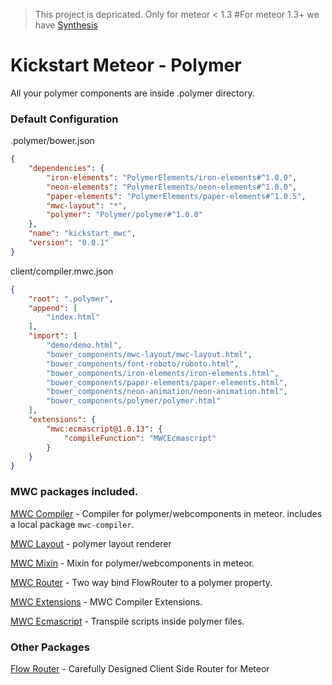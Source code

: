 > This project is depricated. Only for meteor < 1.3
> #For meteor 1.3+ we have [Synthesis](https://github.com/meteorwebcomponents/synthesis)

# Kickstart Meteor - Polymer

All your polymer components are inside .polymer directory. 



### Default Configuration

.polymer/bower.json

``` json
{
    "dependencies": {
        "iron-elements": "PolymerElements/iron-elements#^1.0.0",
        "neon-elements": "PolymerElements/neon-elements#^1.0.0",
        "paper-elements": "PolymerElements/paper-elements#^1.0.5",
        "mwc-layout": "*",
        "polymer": "Polymer/polymer#^1.0.0"
    },
    "name": "kickstart_mwc",
    "version": "0.0.1"
}
```

client/compiler.mwc.json

```  json
{
    "root": ".polymer",
    "append": [
        "index.html"
    ],
    "import": [
        "demo/demo.html",
        "bower_components/mwc-layout/mwc-layout.html",
        "bower_components/font-roboto/roboto.html",
        "bower_components/iron-elements/iron-elements.html",
        "bower_components/paper-elements/paper-elements.html",
        "bower_components/neon-animation/neon-animation.html",
        "bower_components/polymer/polymer.html"
    ],
    "extensions": {
        "mwc:ecmascript@1.0.13": {
            "compileFunction": "MWCEcmascript"
        }
    }
}
```

### MWC packages included.

[MWC Compiler](https://github.com/meteorwebcomponents/compiler) - Compiler for polymer/webcomponents in meteor. includes a local package `mwc-compiler`.

[MWC Layout](https://github.com/meteorwebcomponents/layout) - polymer layout renderer

[MWC Mixin](https://github.com/meteorwebcomponents/mixin) - Mixin for polymer/webcomponents in meteor.

[MWC Router](https://github.com/meteorwebcomponents/router) - Two way bind FlowRouter to a polymer property.

[MWC Extensions](https://github.com/meteorwebcomponents/extensions) - MWC Compiler Extensions.

[MWC Ecmascript](https://github.com/meteorwebcomponents/ecmascript) - Transpile scripts inside polymer files.

### Other Packages

[Flow Router](https://github.com/kadirahq/flow-router) - Carefully Designed Client Side Router for Meteor
